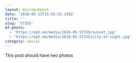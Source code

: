 ```yaml
---
layout: micropubpost
date: '2018-05-13T15:55:55.158Z'
title: ''
slug: '57355'
mf-photo:
  - 'https://eph.me/media/2018-05-57355/sunset.jpg'
  - 'https://eph.me/media/2018-05-57355/city-at-night.jpg'
category: social
---
```

This post should have two photos
